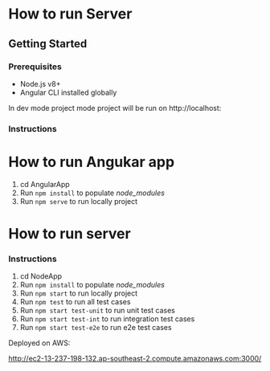 
# How to run Server

## Getting Started

### Prerequisites

+ Node.js v8+
+ Angular CLI installed globally

In dev mode project mode project will be run on http://localhost:

### Instructions

# How to run Angukar app

1. cd AngularApp
2. Run `npm install` to populate *node_modules*
2. Run `npm serve` to run locally project



# How to run server

### Instructions

1. cd NodeApp
2. Run `npm install` to populate *node_modules*
3. Run `npm start` to run locally project
4. Run `npm test` to run all test cases
4. Run `npm start test-unit` to run unit test cases
6. Run `npm start test-int` to run integration test cases
7. Run `npm start test-e2e` to run e2e test cases

Deployed on AWS:

http://ec2-13-237-198-132.ap-southeast-2.compute.amazonaws.com:3000/
